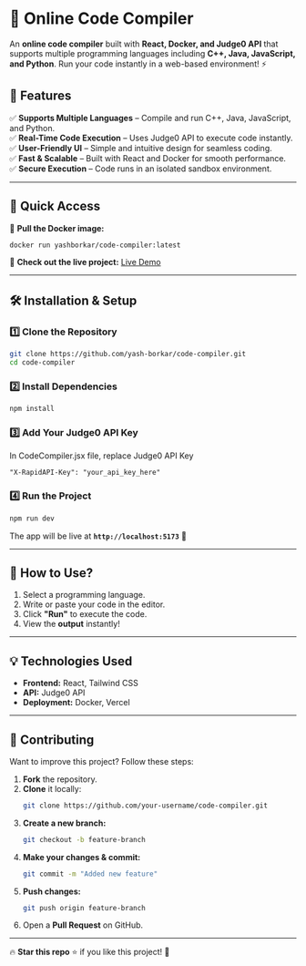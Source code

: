 # 🚀 Online Code Compiler

An **online code compiler** built with **React, Docker, and Judge0 API** that supports multiple programming languages including **C++, Java, JavaScript, and Python**. Run your code instantly in a web-based environment! ⚡

## 🌟 Features
✅ **Supports Multiple Languages** – Compile and run C++, Java, JavaScript, and Python.  
✅ **Real-Time Code Execution** – Uses Judge0 API to execute code instantly.  
✅ **User-Friendly UI** – Simple and intuitive design for seamless coding.  
✅ **Fast & Scalable** – Built with React and Docker for smooth performance.  
✅ **Secure Execution** – Code runs in an isolated sandbox environment.  

---
## 📢 Quick Access

🔗 **Pull the Docker image:**
```sh
docker run yashborkar/code-compiler:latest
```

🔗 **Check out the live project:** <a rel="noopener noreferrer" href="https://compilespacee.vercel.app">Live Demo</a>

---

## 🛠️ Installation & Setup

### 1️⃣ Clone the Repository
```sh
git clone https://github.com/yash-borkar/code-compiler.git
cd code-compiler
```

### 2️⃣ Install Dependencies
```sh
npm install
```

### 3️⃣ Add Your Judge0 API Key
In CodeCompiler.jsx file, replace Judge0 API Key

```env
"X-RapidAPI-Key": "your_api_key_here"
```

### 4️⃣ Run the Project
```sh
npm run dev
```
The app will be live at **`http://localhost:5173`** 🚀  

---

## 📌 How to Use?
1. Select a programming language.
2. Write or paste your code in the editor.
3. Click **"Run"** to execute the code.
4. View the **output** instantly!

---

## 💡 Technologies Used
- **Frontend:** React, Tailwind CSS  
- **API:** Judge0 API  
- **Deployment:** Docker, Vercel  

---

## 🤝 Contributing
Want to improve this project? Follow these steps:

1. **Fork** the repository.
2. **Clone** it locally:  
   ```sh
   git clone https://github.com/your-username/code-compiler.git
   ```
3. **Create a new branch:**  
   ```sh
   git checkout -b feature-branch
   ```
4. **Make your changes & commit:**  
   ```sh
   git commit -m "Added new feature"
   ```
5. **Push changes:**  
   ```sh
   git push origin feature-branch
   ```
6. Open a **Pull Request** on GitHub.

---

🔥 **Star this repo** ⭐ if you like this project! 🚀


